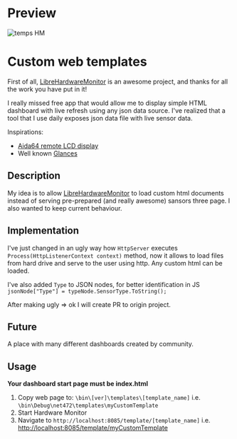 # Preview

![temps HM](https://user-images.githubusercontent.com/179938/207020005-473bc526-d060-4e30-ac90-f53aad890eda.gif)

# Custom web templates
First of all, [LibreHardwareMonitor](https://github.com/LibreHardwareMonitor/LibreHardwareMonitor) is an awesome project, and thanks for all the work you have put in it!

I really missed free app that would allow me to display simple HTML dashboard with live refresh using any json data source. I've realized that a tool that I use daily exposes json data file with live sensor data.

Inspirations:
* [Aida64 remote LCD display](https://forums.aida64.com/topic/2636-remotesensor-lcd-for-smartphones-and-tablets/)
* Well known [Glances](https://github.com/nicolargo/glances)

## Description

My idea is to allow [LibreHardwareMonitor](https://github.com/LibreHardwareMonitor/LibreHardwareMonitor) to load custom html documents instead of serving pre-prepared (and really awesome) sansors three page. I also wanted to keep current behaviour. 

## Implementation
I've just changed in an ugly way how `HttpServer` executes `Process(HttpListenerContext context)` method, now it allows to load files from hard drive and serve to the user using http. Any custom html can be loaded.

I've also added `Type` to JSON nodes, for better identification in JS `jsonNode["Type"] = typeNode.SensorType.ToString();`

After making ugly => ok I will create PR to origin project.

## Future

A place with many different dashboards created by community.


## Usage
**Your dashboard start page must be index.html**
1. Copy web page to:
`\bin\[ver]\templates\[template_name]` i.e. `\bin\Debug\net472\templates\myCustomTemplate`
2. Start Hardware Monitor
3. Navigate to `http://localhost:8085/template/[template_name]` i.e. [http://localhost:8085/template/myCustomTemplate]([http://localhost:8085/template/myCustomTemplate])
